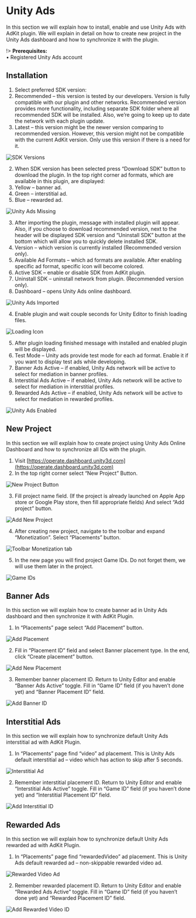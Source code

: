# Unity Ads

In this section we will explain how to install, enable and use Unity Ads with AdKit plugin. We will explain in detail on how to create new project in the Unity Ads dashboard and how to synchronize it with the plugin.

!> **Prerequisites:**  
• Registered Unity Ads account

## Installation

1. Select preferred SDK version:
  1. Recommended – this version is tested by our developers. Version is fully compatible with our plugin and other networks. Recommended version provides more functionality, including separate SDK folder where all recommended SDK will be installed. Also, we’re going to keep up to date the network with each plugin update.
  2. Latest – this version might be the newer version comparing to recommended version. However, this version might not be compatible with the current AdKit version. Only use this version if there is a need for it.

![SDK Versions](../images/unity-ads/1.png ":size=200 :class=center")

2. When SDK version has been selected press “Download SDK” button to download the plugin. In the top right corner ad formats, which are available in this plugin, are displayed:
  1. Yellow – banner ad.
  2. Green – interstitial ad.
  3. Blue – rewarded ad.

![Unity Ads Missing](../images/unity-ads/2.png ":size=400 :class=center")

3. After importing the plugin, message with installed plugin will appear. Also, if you choose to download recommended version, next to the header will be displayed SDK version and “Uninstall SDK” button at the bottom which will allow you to quickly delete installed SDK.
  1. Version – which version is currently installed (Recommended version only).
  2. Available Ad Formats – which ad formats are available. After enabling specific ad format, specific icon will become colored.
  3. Active SDK – enable or disable SDK from AdKit plugin.
  4. Uninstall SDK – uninstall network from plugin. (Recommended version only).
  5. Dashboard – opens Unity Ads online dashboard.

![Unity Ads Imported](../images/unity-ads/16.png ":size=400 :class=center")


4. Enable plugin and wait couple seconds for Unity Editor to finish loading files.

![Loading Icon](../images/unity-ads/3.png ":size=30 :class=center")

5. After plugin loading finished message with installed and enabled plugin will be displayed.
  1. Test Mode – Unity ads provide test mode for each ad format. Enable it if you want to display test ads while developing.
  2. Banner Ads Active – if enabled, Unity Ads network will be active to select for mediation in banner profiles.
  3. Interstitial Ads Active – if enabled, Unity Ads network will be active to select for mediation in interstitial profiles.
  4. Rewarded Ads Active – if enabled, Unity Ads network will be active to select for mediation in rewarded profiles.

![Unity Ads Enabled](../images/unity-ads/4.png ":size=400 :class=center")

## New Project

In this section we will explain how to create project using Unity Ads Online Dashboard and how to synchronize all IDs with the plugin.

1. Visit [https://operate.dashboard.unity3d.com](https://operate.dashboard.unity3d.com)
2. In the top right corner select “New Project” Button.

![New Project Button](../images/unity-ads/5.png ":size=200 :class=center")

3. Fill project name field. (If the project is already launched on Apple App store or Google Play store, then fill appropriate fields) And select “Add project” button.

![Add New Project](../images/unity-ads/6.png ":size=400 :class=center")

4. After creating new project, navigate to the toolbar and expand “Monetization”. Select “Placements” button.

![Toolbar Monetization tab](../images/unity-ads/7.png ":size=200 :class=center")

5. In the new page you will find project Game IDs. Do not forget them, we will use them later in the project.

![Game IDs](../images/unity-ads/8.png ":size=200 :class=center")  

## Banner Ads‎‎‏‏‎‏‏‎ ‎

In this section we will explain how to create banner ad in Unity Ads dashboard and then synchronize it with AdKit Plugin.

1. In “Placements” page select “Add Placement” button.

![Add Placement](../images/unity-ads/9.png ":size=200 :class=center")

2. Fill in “Placement ID” field and select Banner placement type. In the end, click “Create placement” button.

![Add New Placement](../images/unity-ads/10.png ":size=200 :class=center")

3. Remember banner placement ID. Return to Unity Editor and enable “Banner Ads Active” toggle. Fill in “Game ID” field (if you haven’t done yet) and “Banner Placement ID” field.

![Add Banner ID](../images/unity-ads/11.png ":size=400 :class=center")

## Interstitial Ads

In this section we will explain how to synchronize default Unity Ads interstitial ad with AdKit Plugin.

1. In “Placements” page find “video” ad placement. This is Unity Ads default interstitial ad – video which has action to skip after 5 seconds.

![Interstitial Ad](../images/unity-ads/12.png ":size=200 :class=center")

2. Remember interstitial placement ID. Return to Unity Editor and enable “Interstitial Ads Active” toggle. Fill in “Game ID” field (if you haven’t done yet) and “Interstitial Placement ID” field.

![Add Interstitial ID](../images/unity-ads/13.png ":size=400 :class=center")

## Rewarded Ads

In this section we will explain how to synchronize default Unity Ads rewarded ad with AdKit Plugin.

1. In “Placements” page find “rewardedVideo” ad placement. This is Unity Ads default rewarded ad – non-skippable rewarded video ad.

![Rewarded Video Ad](../images/unity-ads/14.png ":size=200 :class=center")

2. Remember rewarded placement ID. Return to Unity Editor and enable “Rewarded Ads Active” toggle. Fill in “Game ID” field (if you haven’t done yet) and “Rewarded Placement ID” field.

![Add Rewarded Video ID](../images/unity-ads/15.png ":size=400 :class=center")